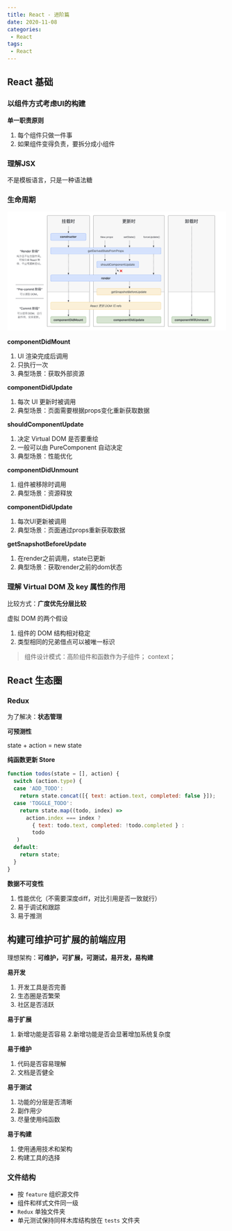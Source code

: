 ```yaml
---
title: React - 进阶篇
date: 2020-11-08
categories:
 - React
tags:
 - React
---
```


## React 基础

### 以组件方式考虑UI的构建

**单一职责原则**

1. 每个组件只做一件事
2. 如果组件变得负责，要拆分成小组件

### 理解JSX

不是模板语言，只是一种语法糖

### 生命周期

![生命周期](/react-lifecycle.jpg)

**componentDidMount**
1. UI 渲染完成后调用
2. 只执行一次
3. 典型场景：获取外部资源

**componentDidUpdate**
1. 每次 UI 更新时被调用
2. 典型场景：页面需要根据props变化重新获取数据

**shouldComponentUpdate**
1. 决定 Virtual DOM 是否要重绘
2. 一般可以由 PureComponent 自动决定
3. 典型场景：性能优化

**componentDidUnmount**
1. 组件被移除时调用
2. 典型场景：资源释放

**componentDidUpdate**
1. 每次UI更新被调用
2. 典型场景：页面通过props重新获取数据

**getSnapshotBeforeUpdate**
1. 在render之前调用，state已更新
2. 典型场景：获取render之前的dom状态

### 理解 Virtual DOM 及 key 属性的作用

比较方式：**广度优先分层比较**

虚拟 DOM 的两个假设
1. 组件的 DOM 结构相对稳定
2. 类型相同的兄弟借点可以被唯一标识

> 组件设计模式：高阶组件和函数作为子组件； context；

## React 生态圈

### Redux

为了解决：**状态管理**

**可预测性**

state + action = new state

**纯函数更新 Store**

```js
function todos(state = [], action) {
  switch (action.type) {
  case 'ADD_TODO':
    return state.concat([{ text: action.text, completed: false }]);
  case 'TOGGLE_TODO':
    return state.map((todo, index) =>
      action.index === index ?
        { text: todo.text, completed: !todo.completed } :
        todo
   )
  default:
    return state;
  }
}
```

**数据不可变性**

1. 性能优化（不需要深度diff，对比引用是否一致就行）
2. 易于调试和跟踪
3. 易于推测

## 构建可维护可扩展的前端应用

理想架构：**可维护，可扩展，可测试，易开发，易构建**

**易开发**

1. 开发工具是否完善
2. 生态圈是否繁荣
3. 社区是否活跃

**易于扩展**

1. 新增功能是否容易
2.新增功能是否会显著增加系统复杂度

**易于维护**

1. 代码是否容易理解
2. 文档是否健全

**易于测试**

1. 功能的分层是否清晰
2. 副作用少
3. 尽量使用纯函数

**易于构建**

1. 使用通用技术和架构
2. 构建工具的选择

### 文件结构

* 按 `feature` 组织源文件
* 组件和样式文件同一级
* `Redux` 单独文件夹
* 单元测试保持同样木库结构放在 `tests` 文件夹

 